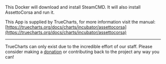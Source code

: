 This Docker will download and install SteamCMD. It will also install AssettoCorsa and run it.


This App is supplied by TrueCharts, for more information visit the manual: [https://truecharts.org/docs/charts/incubator/assettocorsa](https://truecharts.org/docs/charts/incubator/assettocorsa)

---

TrueCharts can only exist due to the incredible effort of our staff.
Please consider making a [donation](https://truecharts.org/docs/about/sponsor) or contributing back to the project any way you can!

